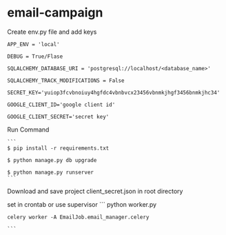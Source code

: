# email-campaign
Create env.py file and add keys

	APP_ENV = 'local'

	DEBUG = True/Flase

	SQLALCHEMY_DATABASE_URI = 'postgresql://localhost/<database_name>'

	SQLALCHEMY_TRACK_MODIFICATIONS = False

	SECRET_KEY='yuiop3fcvbnoiuy4hgfdc4vbnbvcx23456vbnmkjhgf3456bnmkjhc34'

	GOOGLE_CLIENT_ID='google client id'

	GOOGLE_CLIENT_SECRET='secret key'

Run Command
	
	```
	$ pip install -r requirements.txt

	$ python manage.py db upgrade

	$ python manage.py runserver
	```

Download and save project client_secret.json in root directory

set in crontab or use supervisor
	```
	python worker.py

	celery worker -A EmailJob.email_manager.celery

	```

